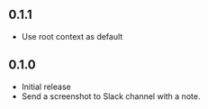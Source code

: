 ## 0.1.1
- Use root context as default

## 0.1.0

* Initial release
* Send a screenshot to Slack channel with a note.